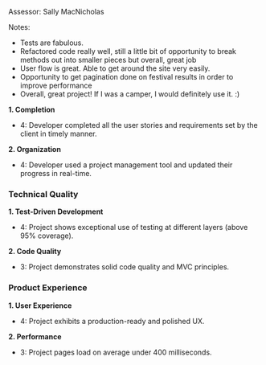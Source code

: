 Assessor: Sally MacNicholas

Notes:
* Tests are fabulous. 
* Refactored code really well, still a little bit of opportunity to
break methods out into smaller pieces but overall, great job
* User flow is great. Able to get around the site very easily.
* Opportunity to get pagination done on festival results in order
to improve performance
* Overall, great project! If I was a camper, I would definitely use it. :)

**1. Completion**

* 4: Developer completed all the user stories and requirements set by the client in timely manner.

**2. Organization**

* 4: Developer used a project management tool and updated their progress in real-time.

### Technical Quality

**1. Test-Driven Development**

* 4: Project shows exceptional use of testing at different layers (above 95% coverage).

**2. Code Quality**

* 3: Project demonstrates solid code quality and MVC principles.

### Product Experience

**1. User Experience**

* 4: Project exhibits a production-ready and polished UX.

**2. Performance**

* 3: Project pages load on average under 400 milliseconds.
